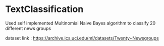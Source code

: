 # TextClassification
Used self implemented Multinomial Naive Bayes algorithm to classify 20 different news groups

dataset link : https://archive.ics.uci.edu/ml/datasets/Twenty+Newsgroups
